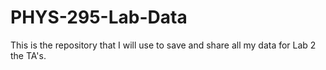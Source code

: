 # PHYS-295-Lab-Data
This is the repository that I will use to save and share all my data for Lab 2 the TA's.
